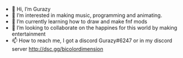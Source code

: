 - 👋 Hi, I’m Gurazy
- 👀 I’m interested in making music, programming and animating.
- 🌱 I’m currently learning how to draw and make fnf mods
- 💞️ I’m looking to collaborate on the happines for this world by making entertainment
- 📫 How to reach me, I got a discord Gurazy#6247 or in my discord server http://dsc.gg/bicolordimension
